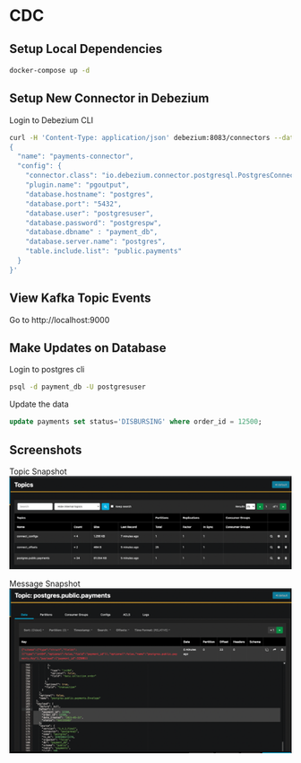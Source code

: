 # CDC

## Setup Local Dependencies
```sh
docker-compose up -d
```

## Setup New Connector in Debezium
Login to Debezium CLI
```sh
curl -H 'Content-Type: application/json' debezium:8083/connectors --data '
{
  "name": "payments-connector",  
  "config": {
    "connector.class": "io.debezium.connector.postgresql.PostgresConnector", 
    "plugin.name": "pgoutput",
    "database.hostname": "postgres", 
    "database.port": "5432", 
    "database.user": "postgresuser", 
    "database.password": "postgrespw", 
    "database.dbname" : "payment_db", 
    "database.server.name": "postgres", 
    "table.include.list": "public.payments" 
  }
}'
```

## View Kafka Topic Events
Go to http://localhost:9000


## Make Updates on Database
Login to postgres cli
```sh
psql -d payment_db -U postgresuser 
```

Update the data
```sql
update payments set status='DISBURSING' where order_id = 12500;
```

## Screenshots
Topic Snapshot
![topic snapshot](./img/topics-snapshot.png)

Message Snapshot
![message snapshot](./img/message-snapshot.png)
